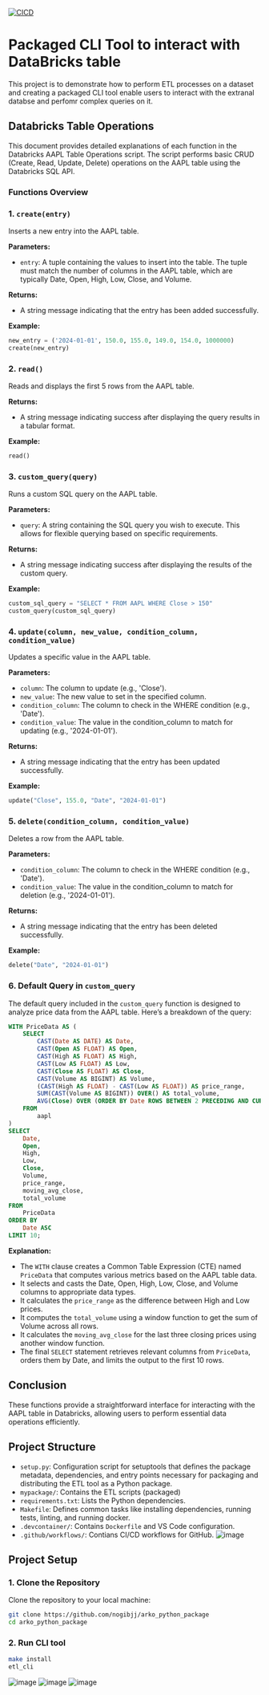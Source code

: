 [![CICD](https://github.com/nogibjj/arko_python_package/actions/workflows/CICD.yml/badge.svg)](https://github.com/nogibjj/arko_python_package/actions/workflows/CICD.yml)

# Packaged CLI Tool to interact with DataBricks table 

This project is to demonstrate how to perform ETL processes on a dataset and creating a packaged CLI tool enable users to interact with the extranal databse and perfomr complex queries on it.


## Databricks Table Operations

This document provides detailed explanations of each function in the Databricks AAPL Table Operations script. The script performs basic CRUD (Create, Read, Update, Delete) operations on the AAPL table using the Databricks SQL API.

### Functions Overview

### 1. `create(entry)`

Inserts a new entry into the AAPL table.

**Parameters:**
- `entry`: A tuple containing the values to insert into the table. The tuple must match the number of columns in the AAPL table, which are typically Date, Open, High, Low, Close, and Volume.

**Returns:**
- A string message indicating that the entry has been added successfully.

**Example:**
```python
new_entry = ('2024-01-01', 150.0, 155.0, 149.0, 154.0, 1000000)
create(new_entry)
```

### 2. `read()`

Reads and displays the first 5 rows from the AAPL table.

**Returns:**
- A string message indicating success after displaying the query results in a tabular format.

**Example:**
```python
read()
```

### 3. `custom_query(query)`

Runs a custom SQL query on the AAPL table.

**Parameters:**
- `query`: A string containing the SQL query you wish to execute. This allows for flexible querying based on specific requirements.

**Returns:**
- A string message indicating success after displaying the results of the custom query.

**Example:**
```python
custom_sql_query = "SELECT * FROM AAPL WHERE Close > 150"
custom_query(custom_sql_query)
```

### 4. `update(column, new_value, condition_column, condition_value)`

Updates a specific value in the AAPL table.

**Parameters:**
- `column`: The column to update (e.g., 'Close').
- `new_value`: The new value to set in the specified column.
- `condition_column`: The column to check in the WHERE condition (e.g., 'Date').
- `condition_value`: The value in the condition_column to match for updating (e.g., '2024-01-01').

**Returns:**
- A string message indicating that the entry has been updated successfully.

**Example:**
```python
update("Close", 155.0, "Date", "2024-01-01")
```

### 5. `delete(condition_column, condition_value)`

Deletes a row from the AAPL table.

**Parameters:**
- `condition_column`: The column to check in the WHERE condition (e.g., 'Date').
- `condition_value`: The value in the condition_column to match for deletion (e.g., '2024-01-01').

**Returns:**
- A string message indicating that the entry has been deleted successfully.

**Example:**
```python
delete("Date", "2024-01-01")
```

### 6. Default Query in `custom_query`

The default query included in the `custom_query` function is designed to analyze price data from the AAPL table. Here’s a breakdown of the query:

```sql
WITH PriceData AS (
    SELECT 
        CAST(Date AS DATE) AS Date,  
        CAST(Open AS FLOAT) AS Open,      
        CAST(High AS FLOAT) AS High,      
        CAST(Low AS FLOAT) AS Low,        
        CAST(Close AS FLOAT) AS Close,    
        CAST(Volume AS BIGINT) AS Volume, 
        (CAST(High AS FLOAT) - CAST(Low AS FLOAT)) AS price_range,  
        SUM(CAST(Volume AS BIGINT)) OVER() AS total_volume,  
        AVG(Close) OVER (ORDER BY Date ROWS BETWEEN 2 PRECEDING AND CURRENT ROW) AS moving_avg_close
    FROM 
        aapl
)
SELECT 
    Date, 
    Open, 
    High, 
    Low, 
    Close, 
    Volume, 
    price_range, 
    moving_avg_close, 
    total_volume
FROM 
    PriceData
ORDER BY 
    Date ASC
LIMIT 10;
```

**Explanation:**
- The `WITH` clause creates a Common Table Expression (CTE) named `PriceData` that computes various metrics based on the AAPL table data.
- It selects and casts the Date, Open, High, Low, Close, and Volume columns to appropriate data types.
- It calculates the `price_range` as the difference between High and Low prices.
- It computes the `total_volume` using a window function to get the sum of Volume across all rows.
- It calculates the `moving_avg_close` for the last three closing prices using another window function.
- The final `SELECT` statement retrieves relevant columns from `PriceData`, orders them by Date, and limits the output to the first 10 rows.

## Conclusion

These functions provide a straightforward interface for interacting with the AAPL table in Databricks, allowing users to perform essential data operations efficiently.




## Project Structure
- `setup.py`:  Configuration script for setuptools that defines the package metadata, dependencies, and entry points necessary for packaging and distributing the ETL tool as a Python package.
- `mypackage/`: Contains the ETL scripts (packaged)
- `requirements.txt`: Lists the Python dependencies.
- `Makefile`: Defines common tasks like installing dependencies, running tests, linting, and running docker.
- `.devcontainer/`: Contains `Dockerfile` and VS Code configuration.
- `.github/workflows/`: Contians CI/CD workflows for GitHub.
![image](https://github.com/user-attachments/assets/1e62e416-9536-4c2d-bac7-8d38a317d6f7)


## Project Setup
### 1. Clone the Repository

Clone the repository to your local machine:

```bash
git clone https://github.com/nogibjj/arko_python_package
cd arko_python_package
```

### 2. Run CLI tool

```bash
make install
etl_cli
```
![image](https://github.com/user-attachments/assets/7e8c259c-ab48-44c8-855f-cebbc33a651e)
![image](https://github.com/user-attachments/assets/e6e79e9a-adb3-46a4-bcab-416692412c3d)
![image](https://github.com/user-attachments/assets/5bc43730-4143-43e3-b952-6d6bb4e63047)

